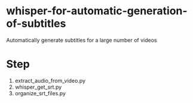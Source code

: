 # whisper-for-automatic-generation-of-subtitles
Automatically generate subtitles for a large number of videos

# Step
1. extract_audio_from_video.py
2. whisper_get_srt.py
3. organize_srt_files.py
